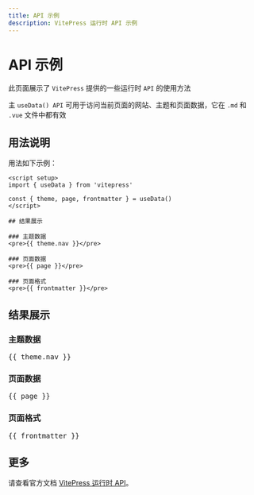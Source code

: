 ```yaml
---
title: API 示例
description: VitePress 运行时 API 示例
---
```


# API 示例

此页面展示了 `VitePress` 提供的一些运行时 `API` 的使用方法

主 `useData() API` 可用于访问当前页面的网站、主题和页面数据，它在 `.md` 和 `.vue` 文件中都有效

## 用法说明

用法如下示例：

```vue twoslash
<script setup>
import { useData } from 'vitepress'

const { theme, page, frontmatter } = useData()
</script>

## 结果展示

### 主题数据
<pre>{{ theme.nav }}</pre>

### 页面数据
<pre>{{ page }}</pre>

### 页面格式
<pre>{{ frontmatter }}</pre>
```

<script setup>
import { useData } from 'vitepress'

const { site, theme, page, frontmatter } = useData()
</script>

## 结果展示

### 主题数据
<pre>{{ theme.nav }}</pre>

### 页面数据
<pre>{{ page }}</pre>

### 页面格式
<pre>{{ frontmatter }}</pre>

## 更多

请查看官方文档 [VitePress 运行时 API](https://vitepress.dev/zh/reference/runtime-api)。
